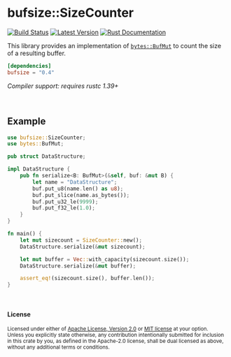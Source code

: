 bufsize::SizeCounter
====================

[![Build Status](https://api.travis-ci.com/dtolnay/bufsize.svg?branch=master)](https://travis-ci.com/dtolnay/bufsize)
[![Latest Version](https://img.shields.io/crates/v/bufsize.svg)](https://crates.io/crates/bufsize)
[![Rust Documentation](https://img.shields.io/badge/api-rustdoc-blue.svg)](https://docs.rs/bufsize)

This library provides an implementation of [`bytes::BufMut`] to count the size
of a resulting buffer.

[`bytes::BufMut`]: https://docs.rs/bytes/0.4/bytes/trait.BufMut.html

```toml
[dependencies]
bufsize = "0.4"
```

*Compiler support: requires rustc 1.39+*

<br>

## Example

```rust
use bufsize::SizeCounter;
use bytes::BufMut;

pub struct DataStructure;

impl DataStructure {
    pub fn serialize<B: BufMut>(&self, buf: &mut B) {
        let name = "DataStructure";
        buf.put_u8(name.len() as u8);
        buf.put_slice(name.as_bytes());
        buf.put_u32_le(9999);
        buf.put_f32_le(1.0);
    }
}

fn main() {
    let mut sizecount = SizeCounter::new();
    DataStructure.serialize(&mut sizecount);

    let mut buffer = Vec::with_capacity(sizecount.size());
    DataStructure.serialize(&mut buffer);

    assert_eq!(sizecount.size(), buffer.len());
}
```

<br>

#### License

<sup>
Licensed under either of <a href="LICENSE-APACHE">Apache License, Version
2.0</a> or <a href="LICENSE-MIT">MIT license</a> at your option.
</sup>

<br>

<sub>
Unless you explicitly state otherwise, any contribution intentionally submitted
for inclusion in this crate by you, as defined in the Apache-2.0 license, shall
be dual licensed as above, without any additional terms or conditions.
</sub>
